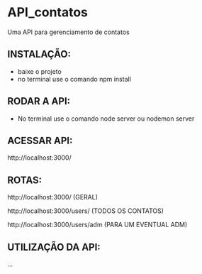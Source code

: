 # API_contatos
Uma API para gerenciamento de contatos



INSTALAÇÃO:
-----------

- baixe o projeto
- no terminal use o comando npm install



RODAR A API:
------------

-	No terminal use o comando node server ou nodemon server



ACESSAR API:
------------

http://localhost:3000/




ROTAS:
--------

http://localhost:3000/ (GERAL)

http://localhost:3000/users/ (TODOS OS CONTATOS)

http://localhost:3000/users/adm (PARA UM EVENTUAL ADM)



UTILIZAÇÃO DA API:
------------------

...
